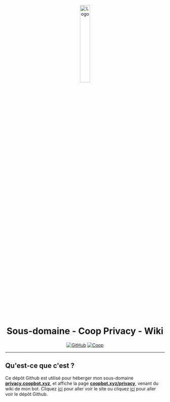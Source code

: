 <div align="center">
  <a href="https://privacy.coopbot.xyz"><img src="https://coopbot.xyz/images/coopbot.png" alt="Logo" width="25%" height="auto"></a>

  # Sous-domaine - Coop Privacy - Wiki
  [![GitHub](https://img.shields.io/badge/20syldev-333333?logo=Github&logoColor=white)](https://github.com/20syldev)
  [![Coop](https://img.shields.io/badge//doc&#8722;coopbot-3857ab)](https://github.com/20syldev/doc-coopbot)
</div>

---

## Qu'est-ce que c'est ?
Ce dépôt Github est utilisé pour héberger mon sous-domaine **[privacy.coopbot.xyz](https://privacy.coopbot.xyz)**, et affiche la page **[coopbot.xyz/privacy](https://coopbot.xyz/privacy)**, venant du wiki de mon bot.
Cliquez [ici](https://coopbot.xyz) pour aller voir le site ou cliquez [ici](https://github.com/20syldev/doc-coopbot) pour aller voir le dépôt Github.

